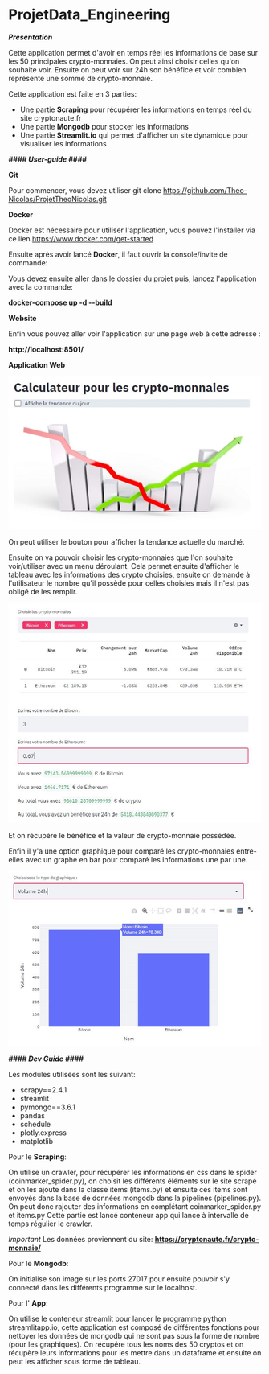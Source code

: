 # ProjetData_Engineering

***Presentation***

Cette application permet d'avoir en temps réel les informations de base sur les 50 principales crypto-monnaies. On peut ainsi choisir celles qu'on souhaite voir. Ensuite on peut voir sur 24h son bénéfice et voir combien représente une somme de crypto-monnaie.

Cette application est faite en 3 parties:
- Une partie **Scraping** pour récupérer les informations en temps réel du site cryptonaute.fr
- Une partie **Mongodb** pour stocker les informations
- Une partie **Streamlit.io** qui permet d'afficher un site dynamique pour visualiser les informations

***#### User-guide ####***

**Git**

Pour commencer, vous devez utiliser 
git clone https://github.com/Theo-Nicolas/ProjetTheoNicolas.git


**Docker**

Docker est nécessaire pour utiliser l'application,
vous pouvez l'installer via ce lien https://www.docker.com/get-started

Ensuite après avoir lancé **Docker**, il faut ouvrir la console/invite de commande:

Vous devez ensuite aller dans le dossier du projet puis,
lancez l'application avec la commande:

**docker-compose up -d --build**

**Website**

Enfin vous pouvez aller voir l'application sur une page web à cette adresse :

**http://localhost:8501/**



**Application Web**

<img src="/Image/Avant.JPG" alt="Avant"/>

On peut utiliser le bouton pour afficher la tendance actuelle du marché.

Ensuite on va pouvoir choisir les crypto-monnaies que l'on souhaite voir/utiliser avec un menu déroulant.
Cela permet ensuite d'afficher le tableau avec les informations des crypto choisies, ensuite on demande
à l'utilisateur le nombre qu'il possède pour celles choisies mais il n'est pas obligé de les remplir.

<img src="/Image/Calculateur.JPG" alt="calculateur"/>

Et on récupére le bénéfice et la valeur de crypto-monnaie possédée.

Enfin il y'a une option graphique pour comparé les crypto-monnaies entre-elles avec un graphe en bar pour comparé 
les informations une par une.

<img src="/Image/Graphique.JPG" alt="Graphique"/>


***#### Dev Guide ####***


Les modules utilisées sont les suivant:
- scrapy==2.4.1
- streamlit
- pymongo==3.6.1
- pandas
- schedule
- plotly.express
- matplotlib

Pour le **Scraping**:

On utilise un crawler, pour récupérer les informations en css dans le spider (coinmarker_spider.py), on choisit les différents 
éléments sur le site scrapé et on les ajoute dans la classe items (items.py) et ensuite ces items sont envoyés dans la base de données mongodb
dans la pipelines (pipelines.py).
On peut donc rajouter des informations en complétant coinmarker_spider.py et items.py
Cette partie est lancé conteneur app qui lance à intervalle de temps régulier le crawler.

*Important* Les données proviennent du site: **https://cryptonaute.fr/crypto-monnaie/**

Pour le **Mongodb**:

On initialise son image sur les ports 27017 pour ensuite pouvoir s'y connecté dans les différents programme sur le localhost.

Pour l' **App**:

On utilise le conteneur streamlit pour lancer le programme python streamlitapp.io, cette application est composé de différentes
fonctions pour nettoyer les données de mongodb qui ne sont pas sous la forme de nombre (pour les graphiques).
On récupére tous les noms des 50 cryptos et on récupère leurs informations pour les mettre dans un dataframe et ensuite on peut
les afficher sous forme de tableau.
